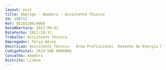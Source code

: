 ```yaml
--- 
layout: post
title: Emprego - Amadora - Assistente Técnico
Id: 100712
Ref: OE202209/0069
DataAbertura: 2022-09-01
DataFecho: 2022-10-31
Trabalho: Assistente Técnico
Empregador: Força Aérea
Descricao: Assistente Técnico   Área Profissional  Desenho de Energia Elétrica e Sistemas
CodigoPostal: 2614-506 AMADORA
Concelho: Amadora
Distrito: Lisboa
--- 
```

